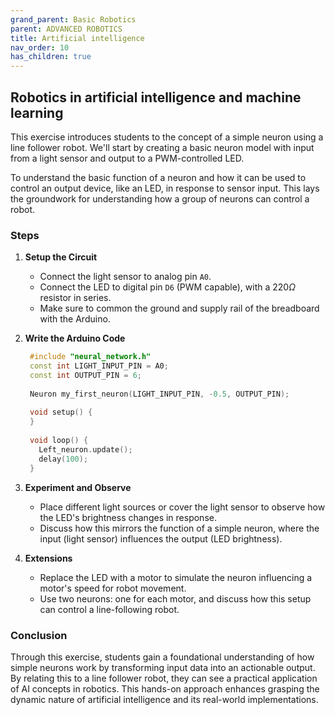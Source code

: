 ```yaml
---
grand_parent: Basic Robotics
parent: ADVANCED ROBOTICS
title: Artificial intelligence
nav_order: 10
has_children: true
---
```


 Robotics in artificial intelligence and machine learning
--------------------------------------------------------------------------------

This exercise introduces students to the concept of a simple neuron using a line follower robot. We'll start by creating a basic neuron model with input from a light sensor and output to a PWM-controlled LED. 

To understand the basic function of a neuron and how it can be used to control an output device, like an LED, in response to sensor input. This lays the groundwork for understanding how a group of neurons can control a robot.


### Steps

1. **Setup the Circuit**

   - Connect the light sensor to analog pin `A0`.
   - Connect the LED to digital pin `D6` (PWM capable), with a $220 \Omega$ resistor in series.
   - Make sure to common the ground and supply rail of the breadboard with the Arduino.

2. **Write the Arduino Code**

   ```cpp
    #include "neural_network.h"
    const int LIGHT_INPUT_PIN = A0;
    const int OUTPUT_PIN = 6;
    
    Neuron my_first_neuron(LIGHT_INPUT_PIN, -0.5, OUTPUT_PIN);
    
    void setup() {
    }
    
    void loop() {
      Left_neuron.update();
      delay(100);
    }
   ```

3. **Experiment and Observe**

   - Place different light sources or cover the light sensor to observe how the LED's brightness changes in response.
   - Discuss how this mirrors the function of a simple neuron, where the input (light sensor) influences the output (LED brightness).

4. **Extensions**

   - Replace the LED with a motor to simulate the neuron influencing a motor's speed for robot movement.
   - Use two neurons: one for each motor, and discuss how this setup can control a line-following robot.

### Conclusion

Through this exercise, students gain a foundational understanding of how simple neurons work by transforming input data into an actionable output. By relating this to a line follower robot, they can see a practical application of AI concepts in robotics. This hands-on approach enhances grasping the dynamic nature of artificial intelligence and its real-world implementations.
